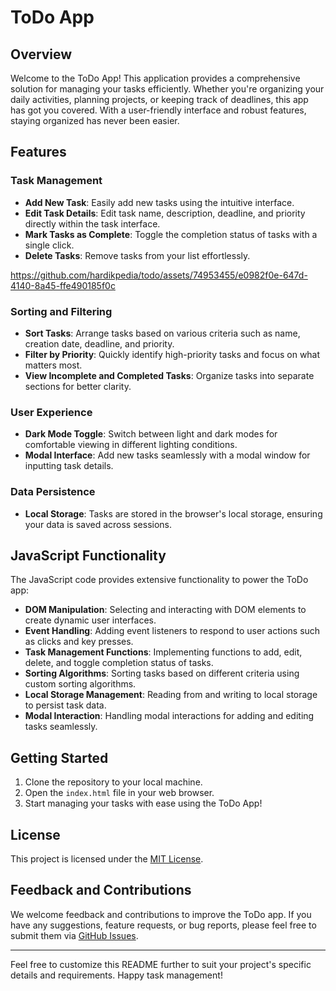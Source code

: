 # ToDo App

## Overview
Welcome to the ToDo App! This application provides a comprehensive solution for managing your tasks efficiently. Whether you're organizing your daily activities, planning projects, or keeping track of deadlines, this app has got you covered. With a user-friendly interface and robust features, staying organized has never been easier.

## Features
### Task Management
- **Add New Task**: Easily add new tasks using the intuitive interface.
- **Edit Task Details**: Edit task name, description, deadline, and priority directly within the task interface.
- **Mark Tasks as Complete**: Toggle the completion status of tasks with a single click.
- **Delete Tasks**: Remove tasks from your list effortlessly.


https://github.com/hardikpedia/todo/assets/74953455/e0982f0e-647d-4140-8a45-ffe490185f0c


### Sorting and Filtering
- **Sort Tasks**: Arrange tasks based on various criteria such as name, creation date, deadline, and priority.
- **Filter by Priority**: Quickly identify high-priority tasks and focus on what matters most.
- **View Incomplete and Completed Tasks**: Organize tasks into separate sections for better clarity.

### User Experience
- **Dark Mode Toggle**: Switch between light and dark modes for comfortable viewing in different lighting conditions.
- **Modal Interface**: Add new tasks seamlessly with a modal window for inputting task details.

### Data Persistence
- **Local Storage**: Tasks are stored in the browser's local storage, ensuring your data is saved across sessions.

## JavaScript Functionality
The JavaScript code provides extensive functionality to power the ToDo app:
- **DOM Manipulation**: Selecting and interacting with DOM elements to create dynamic user interfaces.
- **Event Handling**: Adding event listeners to respond to user actions such as clicks and key presses.
- **Task Management Functions**: Implementing functions to add, edit, delete, and toggle completion status of tasks.
- **Sorting Algorithms**: Sorting tasks based on different criteria using custom sorting algorithms.
- **Local Storage Management**: Reading from and writing to local storage to persist task data.
- **Modal Interaction**: Handling modal interactions for adding and editing tasks seamlessly.

## Getting Started
1. Clone the repository to your local machine.
2. Open the `index.html` file in your web browser.
3. Start managing your tasks with ease using the ToDo App!

## License
This project is licensed under the [MIT License](LICENSE).

## Feedback and Contributions
We welcome feedback and contributions to improve the ToDo app. If you have any suggestions, feature requests, or bug reports, please feel free to submit them via [GitHub Issues](https://github.com/your-repo/issues).

---

Feel free to customize this README further to suit your project's specific details and requirements. Happy task management!
